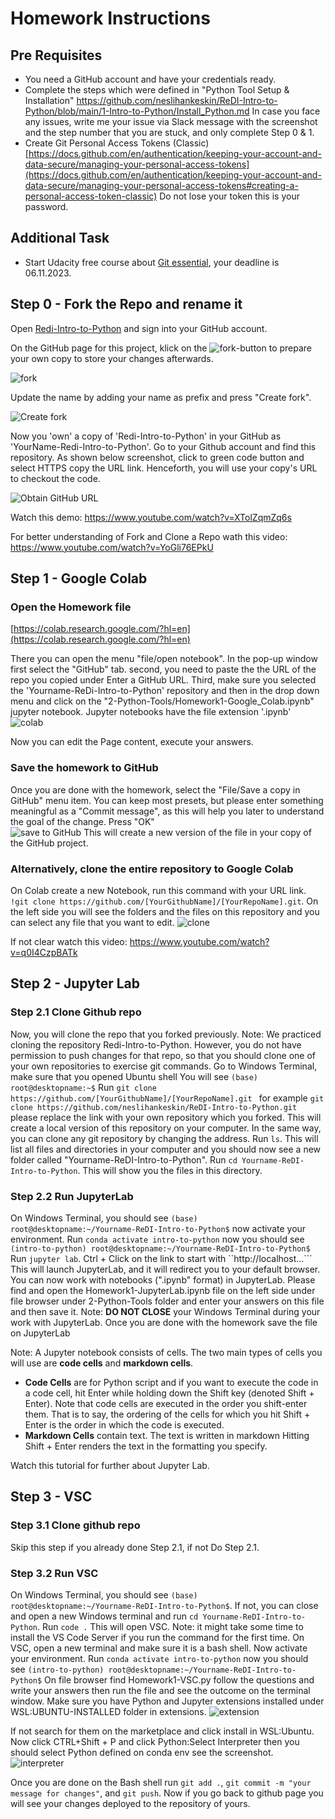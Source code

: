 # Homework Instructions

## Pre Requisites

- You need a GitHub account and have your credentials ready.
- Complete the steps which were defined in "Python Tool Setup & Installation" https://github.com/neslihankeskin/ReDI-Intro-to-Python/blob/main/1-Intro-to-Python/Install_Python.md In case you face any issues, write me your issue via Slack message with the screenshot and the step number that you are stuck, and only complete Step 0 & 1.
- Create Git Personal Access Tokens (Classic) [https://docs.github.com/en/authentication/keeping-your-account-and-data-secure/managing-your-personal-access-tokens](https://docs.github.com/en/authentication/keeping-your-account-and-data-secure/managing-your-personal-access-tokens#creating-a-personal-access-token-classic) Do not lose your token this is your password.


## Additional Task
- Start Udacity free course about [Git essential](https://www.udacity.com/course/version-control-with-git--ud123), your deadline is 06.11.2023.



## Step 0 - Fork the Repo and rename it

Open [Redi-Intro-to-Python](https://github.com/neslihankeskin/ReDI-Intro-to-Python)
and sign into your GitHub account.

On the GitHub page for this project, klick on the ![fork](../images/fork.png)-button to prepare your own copy 
to store your changes afterwards. 

![fork](../images/1-fork.png)

Update the name by adding your name as prefix and press "Create fork".

![Create fork](../images/2-fork.png)

Now you 'own' a copy of 'Redi-Intro-to-Python' in your GitHub as 'YourName-Redi-Intro-to-Python'. Go to your Github account and find this repository. As shown below screenshot, click to green code button and select HTTPS copy the URL link.
Henceforth, you will use your copy's URL to checkout the code.

![Obtain GitHub URL](../images/3-clone.png)

Watch this demo: https://www.youtube.com/watch?v=XTolZqmZq6s

For better understanding of Fork and Clone a Repo wath this video: https://www.youtube.com/watch?v=YoGli76EPkU

## Step 1 - Google Colab
### Open the Homework file
[https://colab.research.google.com/?hl=en](https://colab.research.google.com/?hl=en)

There you can open the menu "file/open notebook". In the pop-up window first select the "GitHub" tab. 
second, you need to paste the the URL of the repo you copied under Enter a GitHub URL. Third, make sure you selected the  'Yourname-ReDi-Intro-to-Python' repository and then in the drop down menu and click on the 
"2-Python-Tools/Homework1-Google_Colab.ipynb" jupyter notebook. Jupyter notebooks have the file extension '.ipynb'
![colab](../images/4-colab.png)

Now you can edit the Page content, execute your answers.
### Save the homework to GitHub
Once you are done with the homework, select the "File/Save a copy in GitHub" menu item.
You can keep most presets, but please enter something meaningful as a "Commit message", as this will help you later to 
understand the goal of the change. Press "OK"  
![save to GitHub](../images/4.1-save.png)
This will create a new version of the file in your copy of the GitHub project. 
### Alternatively, clone the entire repository to Google Colab
On Colab create a new Notebook, run this command with your URL link. ``!git clone https://github.com/[YourGithubName]/[YourRepoName].git``. On the left side you will see the folders and the files on this repository and you can select any file that you want to edit.
![clone](../images/4.2-clone.png)

If not clear watch this video: https://www.youtube.com/watch?v=q0I4CzpBATk

## Step 2 - Jupyter Lab

### Step 2.1 Clone Github repo
Now, you will clone the repo that you forked previously. Note: We practiced cloning the repository Redi-Intro-to-Python. However, you do not have permission to push changes for that repo, so that you should clone one of your own repositories to exercise git commands.
Go to Windows Terminal, make sure that you opened Ubuntu shell
You will see ```(base) root@desktopname:~$```
Run ```git clone https://github.com/[YourGithubName]/[YourRepoName].git ``` for example ```git clone https://github.com/neslihankeskin/ReDI-Intro-to-Python.git``` please replace the link with your own repository which you forked.
This will create a local version of this repository on your computer. In the same way, you can clone any git repository by changing the address.
Run ```ls```. This will list all files and directories in your computer and you should now see a new folder called "Yourname-ReDI-Intro-to-Python".
Run ```cd Yourname-ReDI-Intro-to-Python```. This will show you the files in this directory.
### Step 2.2 Run JupyterLab
On Windows Terminal, you should see ```(base) root@desktopname:~/Yourname-ReDI-Intro-to-Python$``` now activate your environment.
Run ``conda activate intro-to-python`` now you should see ```(intro-to-python) root@desktopname:~/Yourname-ReDI-Intro-to-Python$```
Run ``jupyter lab``. Ctrl + Click on the link to start with ``http://localhost...``` This will launch JupyterLab, and it will redirect you to your default browser. You can now work with notebooks (".ipynb" format) in JupyterLab. Please find and open the Homework1-JupyterLab.ipynb file on the left side under file browser under 2-Python-Tools folder and enter your answers on this file and then save it.
Note: **DO NOT CLOSE** your Windows Terminal during your work with JupyterLab.
Once you are done with the homework save the file on JupyterLab

Note: A Jupyter notebook consists of cells. The two main types of cells you will use are **code cells** and **markdown cells**.
- **Code Cells** are for Python script and if you want to execute the code in a code cell, hit Enter while holding down the Shift key (denoted Shift + Enter). Note that code cells are executed in the order you shift-enter them. That is to say, the ordering of the cells for which you hit Shift + Enter is the order in which the code is executed.
- **Markdown Cells** contain text. The text is written in markdown Hitting Shift + Enter renders the text in the formatting you specify.

Watch this tutorial for further about Jupyter Lab.

## Step 3 - VSC
### Step 3.1 Clone github repo
Skip this step if you already done Step 2.1, if not Do Step 2.1.
### Step 3.2 Run VSC
On Windows Terminal, you should see ```(base) root@desktopname:~/Yourname-ReDI-Intro-to-Python$```. If not, you can close and open a new Windows terminal and run ```cd Yourname-ReDI-Intro-to-Python```.
Run ``code .`` This will open VSC. Note: it might take some time to install the VS Code Server if you run the command for the first time. 
On VSC, open a new terminal and make sure it is a bash shell. Now activate your environment. Run ``conda activate intro-to-python`` now you should see ```(intro-to-python) root@desktopname:~/Yourname-ReDI-Intro-to-Python$```
On file browser find Homework1-VSC.py follow the questions and write your answers then run the file and see the outcome on the terminal window. Make sure you have Python and Jupyter extensions installed under WSL:UBUNTU-INSTALLED folder in extensions. ![extension](../images/4-ext.png)

If not search for them on the marketplace and click install in WSL:Ubuntu. Now click CTRL+Shift + P and click Python:Select Interpreter then you should select Python defined on conda env see the screenshot. ![interpreter](../images/5-interpreter.png)

Once you are done on the Bash shell run ```git add .```, ``git commit -m "your message for changes"``, and ``git push``. Now if you go back to github page you will see your changes deployed to the repository of yours. 






